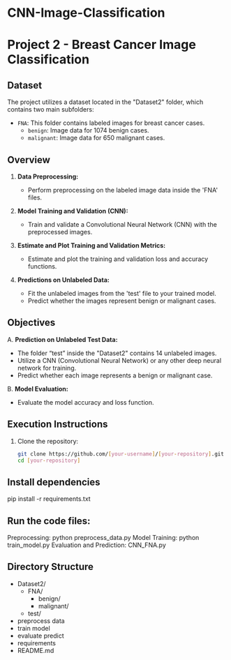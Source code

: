 # CNN-Image-Classification

# Project 2 - Breast Cancer Image Classification

## Dataset

The project utilizes a dataset located in the "Dataset2" folder, which contains two main subfolders:

- `FNA`: This folder contains labeled images for breast cancer cases.
  - `benign`: Image data for 1074 benign cases.
  - `malignant`: Image data for 650 malignant cases.

## Overview

1. **Data Preprocessing:**
   - Perform preprocessing on the labeled image data inside the 'FNA' files.

2. **Model Training and Validation (CNN):**
   - Train and validate a Convolutional Neural Network (CNN) with the preprocessed images.

3. **Estimate and Plot Training and Validation Metrics:**
   - Estimate and plot the training and validation loss and accuracy functions.

4. **Predictions on Unlabeled Data:**
   - Fit the unlabeled images from the 'test' file to your trained model.
   - Predict whether the images represent benign or malignant cases.

## Objectives

A. **Prediction on Unlabeled Test Data:**
   - The folder “test” inside the "Dataset2" contains 14 unlabeled images.
   - Utilize a CNN (Convolutional Neural Network) or any other deep neural network for training.
   - Predict whether each image represents a benign or malignant case.

B. **Model Evaluation:**
   - Evaluate the model accuracy and loss function.

## Execution Instructions

1. Clone the repository:

   ```bash
   git clone https://github.com/[your-username]/[your-repository].git
   cd [your-repository]

## Install dependencies

pip install -r requirements.txt

## Run the code files:

Preprocessing: python preprocess_data.py
Model Training: python train_model.py
Evaluation and Prediction: CNN_FNA.py

## Directory Structure 

- Dataset2/
  - FNA/
    - benign/
    - malignant/
  - test/
- preprocess data
- train model
- evaluate predict
- requirements 
- README.md



